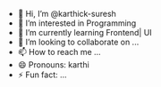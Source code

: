- 👋 Hi, I’m @karthick-suresh
- 👀 I’m interested in Programming
- 🌱 I’m currently learning Frontend| UI
- 💞️ I’m looking to collaborate on ...
- 📫 How to reach me ...
- 😄 Pronouns: karthi
- ⚡ Fun fact: ...

<!---
karthick-suresh/karthick-suresh is a ✨ special ✨ repository because its `README.md` (this file) appears on your GitHub profile.
You can click the Preview link to take a look at your changes.
--->

